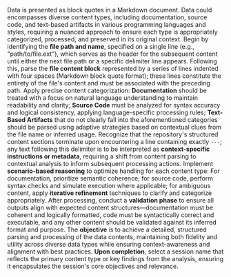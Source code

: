 Data is presented as block quotes in a Markdown document. Data could encompasses diverse content types, including documentation, source code, and text-based artifacts in various programming languages and styles, requiring a nuanced approach to ensure each type is appropriately categorized, processed, and preserved in its original context. Begin by identifying the **file path and name**, specified on a single line (e.g., "path/to/file.ext"), which serves as the header for the subsequent content until either the next file path or a specific delimiter line appears. Following this, parse the **file content block** represented by a series of lines indented with four spaces (Markdown block quote format); these lines constitute the entirety of the file's content and must be associated with the preceding path. Apply precise content categorization: **Documentation** should be treated with a focus on natural language understanding to maintain readability and clarity; **Source Code** must be analyzed for syntax accuracy and logical consistency, applying language-specific processing rules; **Text-Based Artifacts** that do not clearly fall into the aforementioned categories should be parsed using adaptive strategies based on contextual clues from the file name or inferred usage. Recognize that the repository's structured content sections terminate upon encountering a line containing exactly `---`; any text following this delimiter is to be interpreted as **context-specific instructions or metadata**, requiring a shift from content parsing to contextual analysis to inform subsequent processing actions. Implement **scenario-based reasoning** to optimize handling for each content type: For documentation, prioritize semantic coherence; for source code, perform syntax checks and simulate execution where applicable; for ambiguous content, apply **iterative refinement** techniques to clarify and categorize appropriately. After processing, conduct a **validation phase** to ensure all outputs align with expected content structures—documentation must be coherent and logically formatted, code must be syntactically correct and executable, and any other content should be validated against its inferred format and purpose. The **objective** is to achieve a detailed, structured parsing and processing of the data contents, maintaining both fidelity and utility across diverse data types while ensuring context-awareness and alignment with best practices. **Upon completion**, select a session name that reflects the primary content type or key findings from the analysis, ensuring it encapsulates the session's core objectives and relevance.
